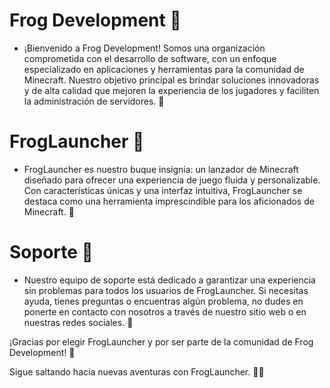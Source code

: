 # Frog Development 🐸
- ¡Bienvenido a Frog Development! Somos una organización comprometida con el desarrollo de software, con un enfoque especializado en aplicaciones y herramientas para la comunidad de Minecraft. Nuestro objetivo principal es brindar soluciones innovadoras y de alta calidad que mejoren la experiencia de los jugadores y faciliten la administración de servidores. 🌟

# FrogLauncher 🐸
- FrogLauncher es nuestro buque insignia: un lanzador de Minecraft diseñado para ofrecer una experiencia de juego fluida y personalizable. Con características únicas y una interfaz intuitiva, FrogLauncher se destaca como una herramienta imprescindible para los aficionados de Minecraft. 🚀

# Soporte 🐸
- Nuestro equipo de soporte está dedicado a garantizar una experiencia sin problemas para todos los usuarios de FrogLauncher. Si necesitas ayuda, tienes preguntas o encuentras algún problema, no dudes en ponerte en contacto con nosotros a través de nuestro sitio web o en nuestras redes sociales. 🌈

¡Gracias por elegir FrogLauncher y por ser parte de la comunidad de Frog Development! 🐸

Sigue saltando hacia nuevas aventuras con FrogLauncher. 🌟🚀

